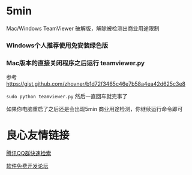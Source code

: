 # 5min
Mac/Windows TeamViewer 破解版，解除被检测出商业用途限制

### Windows个人推荐使用免安装绿色版

### Mac版本的直接关闭程序之后运行 teamviewer.py
参考 https://gist.github.com/zhovner/b1d72f3465c46e7b58a4ea42d625c3e8

`sudo python teamviewer.py` 然后一直回车就完事了

如果你电脑重启了之后还是会出现5min 商业用途检测，你继续运行命令即可


 # 良心友情链接

[腾讯QQ群快速检索](http://u.720life.cn/s/8cf73f7c)

[软件免费开发论坛](http://u.720life.cn/s/bbb01dc0)